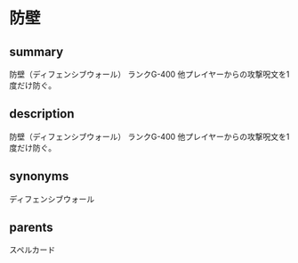 # 防壁

## summary
防壁（ディフェンシブウォール）
ランクG-400
他プレイヤーからの攻撃呪文を1度だけ防ぐ。
## description
防壁（ディフェンシブウォール）
ランクG-400
他プレイヤーからの攻撃呪文を1度だけ防ぐ。
## synonyms
ディフェンシブウォール
## parents
スペルカード